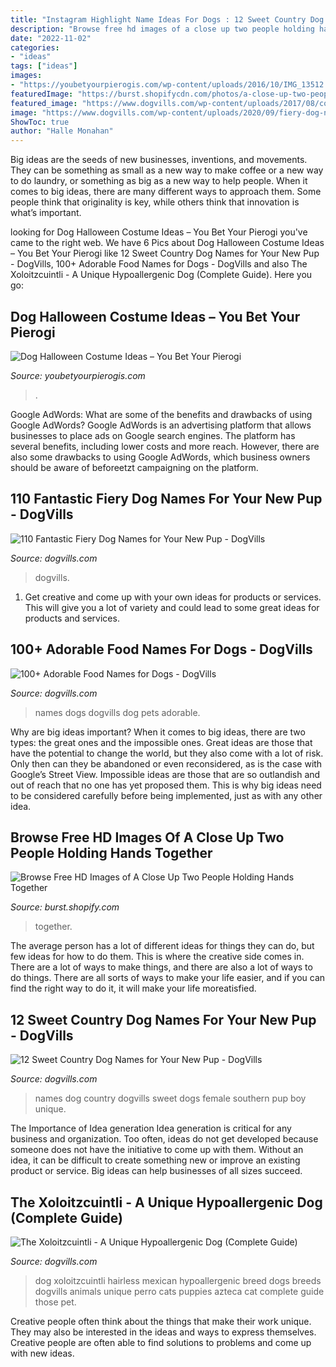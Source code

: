 ```yaml
---
title: "Instagram Highlight Name Ideas For Dogs : 12 Sweet Country Dog Names For Your New Pup"
description: "Browse free hd images of a close up two people holding hands together"
date: "2022-11-02"
categories:
- "ideas"
tags: ["ideas"]
images:
- "https://youbetyourpierogis.com/wp-content/uploads/2016/10/IMG_13512.jpg"
featuredImage: "https://burst.shopifycdn.com/photos/a-close-up-two-people-holding-hands-together.jpg?width=925&amp;format=pjpg&amp;exif=0&amp;iptc=0"
featured_image: "https://www.dogvills.com/wp-content/uploads/2017/08/country-dog-names-537x1024.jpg"
image: "https://www.dogvills.com/wp-content/uploads/2020/09/fiery-dog-names-p-683x1024.jpg"
ShowToc: true
author: "Halle Monahan"
---
```



Big ideas are the seeds of new businesses, inventions, and movements. They can be something as small as a new way to make coffee or a new way to do laundry, or something as big as a new way to help people. When it comes to big ideas, there are many different ways to approach them. Some people think that originality is key, while others think that innovation is what’s important.

	

		
looking for Dog Halloween Costume Ideas – You Bet Your Pierogi you've came to the right web. We have 6 Pics about Dog Halloween Costume Ideas – You Bet Your Pierogi like 12 Sweet Country Dog Names for Your New Pup - DogVills, 100+ Adorable Food Names for Dogs - DogVills and also The Xoloitzcuintli - A Unique Hypoallergenic Dog (Complete Guide). Here you go:
		
    
## Dog Halloween Costume Ideas – You Bet Your Pierogi

<img loading=lazy src="https://youbetyourpierogis.com/wp-content/uploads/2016/10/IMG_13512.jpg" onerror="this.onerror=null;this.src='https://tse3.mm.bing.net/th?id=OIP.RnKVF6x26aunf15MUO-zNQHaKn&amp;pid=15.1';" alt="Dog Halloween Costume Ideas – You Bet Your Pierogi">

_Source: youbetyourpierogis.com_

>. 

	

Google AdWords: What are some of the benefits and drawbacks of using Google AdWords?
Google AdWords is an advertising platform that allows businesses to place ads on Google search engines. The platform has several benefits, including lower costs and more reach. However, there are also some drawbacks to using Google AdWords, which business owners should be aware of beforeetzt campaigning on the platform.

    
## 110 Fantastic Fiery Dog Names For Your New Pup - DogVills

<img loading=lazy src="https://www.dogvills.com/wp-content/uploads/2020/09/fiery-dog-names-p-683x1024.jpg" onerror="this.onerror=null;this.src='https://tse4.mm.bing.net/th?id=OIP.NsPvVbC8SPT6g5J_aevfSwHaLG&amp;pid=15.1';" alt="110 Fantastic Fiery Dog Names for Your New Pup - DogVills">

_Source: dogvills.com_

>dogvills. 

	

1. Get creative and come up with your own ideas for products or services. This will give you a lot of variety and could lead to some great ideas for products and services.

    
## 100+ Adorable Food Names For Dogs - DogVills

<img loading=lazy src="https://www.dogvills.com/wp-content/uploads/2018/03/food-names-for-dogs-592x1024.jpg" onerror="this.onerror=null;this.src='https://tse4.mm.bing.net/th?id=OIP.0QtqNPu843DURk61Z3o53AHaMz&amp;pid=15.1';" alt="100+ Adorable Food Names for Dogs - DogVills">

_Source: dogvills.com_

>names dogs dogvills dog pets adorable. 

	

Why are big ideas important?
When it comes to big ideas, there are two types: the great ones and the impossible ones. Great ideas are those that have the potential to change the world, but they also come with a lot of risk. Only then can they be abandoned or even reconsidered, as is the case with Google’s Street View. Impossible ideas are those that are so outlandish and out of reach that no one has yet proposed them. This is why big ideas need to be considered carefully before being implemented, just as with any other idea.

    
## Browse Free HD Images Of A Close Up Two People Holding Hands Together

<img loading=lazy src="https://burst.shopifycdn.com/photos/a-close-up-two-people-holding-hands-together.jpg?width=925&amp;format=pjpg&amp;exif=0&amp;iptc=0" onerror="this.onerror=null;this.src='https://tse3.mm.bing.net/th?id=OIP.-v_Qm1AXHyPoEcMhVpfuzQHaLH&amp;pid=15.1';" alt="Browse Free HD Images of A Close Up Two People Holding Hands Together">

_Source: burst.shopify.com_

>together. 

	

The average person has a lot of different ideas for things they can do, but few ideas for how to do them. This is where the creative side comes in. There are a lot of ways to make things, and there are also a lot of ways to do things. There are all sorts of ways to make your life easier, and if you can find the right way to do it, it will make your life moreatisfied.

    
## 12 Sweet Country Dog Names For Your New Pup - DogVills

<img loading=lazy src="https://www.dogvills.com/wp-content/uploads/2017/08/country-dog-names-537x1024.jpg" onerror="this.onerror=null;this.src='https://tse2.mm.bing.net/th?id=OIP.wgnXa-f0Us3ZsgRJHN5N5AHaOH&amp;pid=15.1';" alt="12 Sweet Country Dog Names for Your New Pup - DogVills">

_Source: dogvills.com_

>names dog country dogvills sweet dogs female southern pup boy unique. 

	

The Importance of Idea generation
Idea generation is critical for any business and organization. Too often, ideas do not get developed because someone does not have the initiative to come up with them. Without an idea, it can be difficult to create something new or improve an existing product or service. Big ideas can help businesses of all sizes succeed.

    
## The Xoloitzcuintli - A Unique Hypoallergenic Dog (Complete Guide)

<img loading=lazy src="https://www.dogvills.com/wp-content/uploads/2015/05/Who-is-the-Xoloitzcuintli.jpg" onerror="this.onerror=null;this.src='https://tse2.mm.bing.net/th?id=OIP.Wt_G-9fipiJRvgJV-75QzwHaLH&amp;pid=15.1';" alt="The Xoloitzcuintli - A Unique Hypoallergenic Dog (Complete Guide)">

_Source: dogvills.com_

>dog xoloitzcuintli hairless mexican hypoallergenic breed dogs breeds dogvills animals unique perro cats puppies azteca cat complete guide those pet. 

	

Creative people often think about the things that make their work unique. They may also be interested in the ideas and ways to express themselves. Creative people are often able to find solutions to problems and come up with new ideas.

